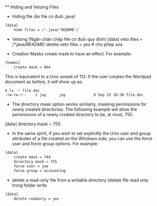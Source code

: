 ** Hiding and Vetoing Files
- Hiding file (ẩn file có đuôi .java)
```bash
[data]
    hide files = /*.java/*README*/
```
- Vetoing (Ngăn chặn chép file có đuôi quy định)
[data]
    veto files = /*.java/*README*/
    delete veto files = yes       # cho phep xoa

- Creation Masks
create mask to have an effect. For example:
```bash
[homes]
    create mask = 664
```
This is equivalent to a Unix umask of 113. If the user creates the Wordpad document as before, it will show up as:
```bash
$ ls -l file.doc
-rw-rw-r--    1 jay      jay             0 Sep 22 16:38 file.doc
```

- The directory mask option works similarly, masking permissions for newly created directories. The following example will allow the permissions of a newly created directory to be, at most, 755:

[data]
    directory mask = 755
- In the same spirit, if you wish to set explicitly the Unix user and group attributes of a file created on the Windows side, you can use the force user and force group options. For example:
```bash
[data]
    create mask = 744
    directory mask = 755
    force user = joe
    force group = accounting
```
- delete a read-only file from a writable directory (delete file read only trong folder write
```bash
[data]
    delete readonly = yes
```
